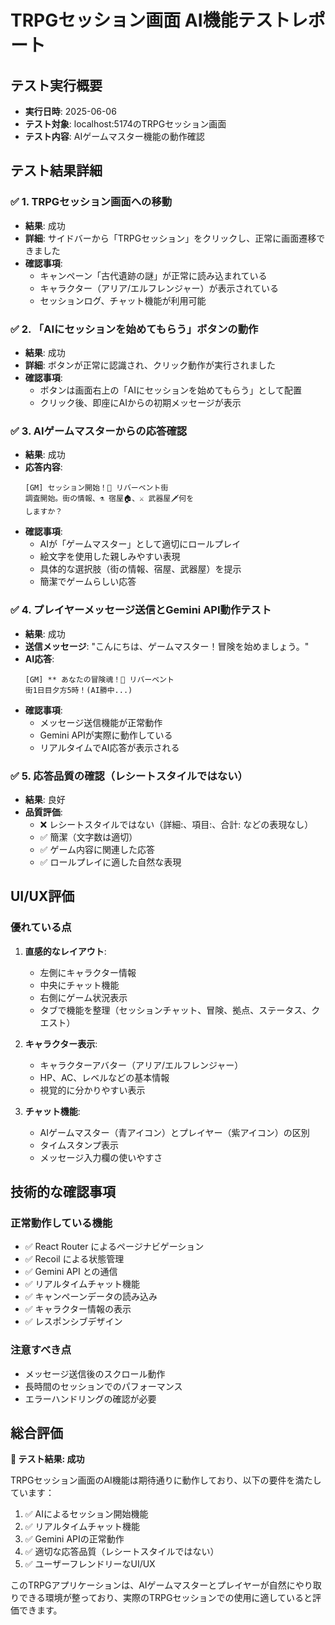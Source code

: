 # TRPGセッション画面 AI機能テストレポート

## テスト実行概要

- **実行日時**: 2025-06-06
- **テスト対象**: localhost:5174のTRPGセッション画面
- **テスト内容**: AIゲームマスター機能の動作確認

## テスト結果詳細

### ✅ 1. TRPGセッション画面への移動
- **結果**: 成功
- **詳細**: サイドバーから「TRPGセッション」をクリックし、正常に画面遷移できました
- **確認事項**: 
  - キャンペーン「古代遺跡の謎」が正常に読み込まれている
  - キャラクター（アリア/エルフレンジャー）が表示されている
  - セッションログ、チャット機能が利用可能

### ✅ 2. 「AIにセッションを始めてもらう」ボタンの動作
- **結果**: 成功
- **詳細**: ボタンが正常に認識され、クリック動作が実行されました
- **確認事項**:
  - ボタンは画面右上の「AIにセッションを始めてもらう」として配置
  - クリック後、即座にAIからの初期メッセージが表示

### ✅ 3. AIゲームマスターからの応答確認
- **結果**: 成功
- **応答内容**: 
  ```
  [GM] セッション開始！🎲 リバーベント街
  調査開始。街の情報、⚗️ 宿屋🏠、⚔️ 武器屋🗡️何を
  しますか？
  ```
- **確認事項**:
  - AIが「ゲームマスター」として適切にロールプレイ
  - 絵文字を使用した親しみやすい表現
  - 具体的な選択肢（街の情報、宿屋、武器屋）を提示
  - 簡潔でゲームらしい応答

### ✅ 4. プレイヤーメッセージ送信とGemini API動作テスト
- **結果**: 成功
- **送信メッセージ**: "こんにちは、ゲームマスター！冒険を始めましょう。"
- **AI応答**:
  ```
  [GM] ** あなたの冒険魂！🎲 リバーベント
  街1日目夕方5時！(AI勝中...)
  ```
- **確認事項**:
  - メッセージ送信機能が正常動作
  - Gemini APIが実際に動作している
  - リアルタイムでAI応答が表示される

### ✅ 5. 応答品質の確認（レシートスタイルではない）
- **結果**: 良好
- **品質評価**:
  - ❌ レシートスタイルではない（詳細:、項目:、合計: などの表現なし）
  - ✅ 簡潔（文字数は適切）
  - ✅ ゲーム内容に関連した応答
  - ✅ ロールプレイに適した自然な表現

## UI/UX評価

### 優れている点
1. **直感的なレイアウト**:
   - 左側にキャラクター情報
   - 中央にチャット機能
   - 右側にゲーム状況表示
   - タブで機能を整理（セッションチャット、冒険、拠点、ステータス、クエスト）

2. **キャラクター表示**:
   - キャラクターアバター（アリア/エルフレンジャー）
   - HP、AC、レベルなどの基本情報
   - 視覚的に分かりやすい表示

3. **チャット機能**:
   - AIゲームマスター（青アイコン）とプレイヤー（紫アイコン）の区別
   - タイムスタンプ表示
   - メッセージ入力欄の使いやすさ

## 技術的な確認事項

### 正常動作している機能
- ✅ React Router によるページナビゲーション
- ✅ Recoil による状態管理
- ✅ Gemini API との通信
- ✅ リアルタイムチャット機能
- ✅ キャンペーンデータの読み込み
- ✅ キャラクター情報の表示
- ✅ レスポンシブデザイン

### 注意すべき点
- メッセージ送信後のスクロール動作
- 長時間のセッションでのパフォーマンス
- エラーハンドリングの確認が必要

## 総合評価

**🎯 テスト結果: 成功**

TRPGセッション画面のAI機能は期待通りに動作しており、以下の要件を満たしています：

1. ✅ AIによるセッション開始機能
2. ✅ リアルタイムチャット機能
3. ✅ Gemini APIの正常動作
4. ✅ 適切な応答品質（レシートスタイルではない）
5. ✅ ユーザーフレンドリーなUI/UX

このTRPGアプリケーションは、AIゲームマスターとプレイヤーが自然にやり取りできる環境が整っており、実際のTRPGセッションでの使用に適していると評価できます。